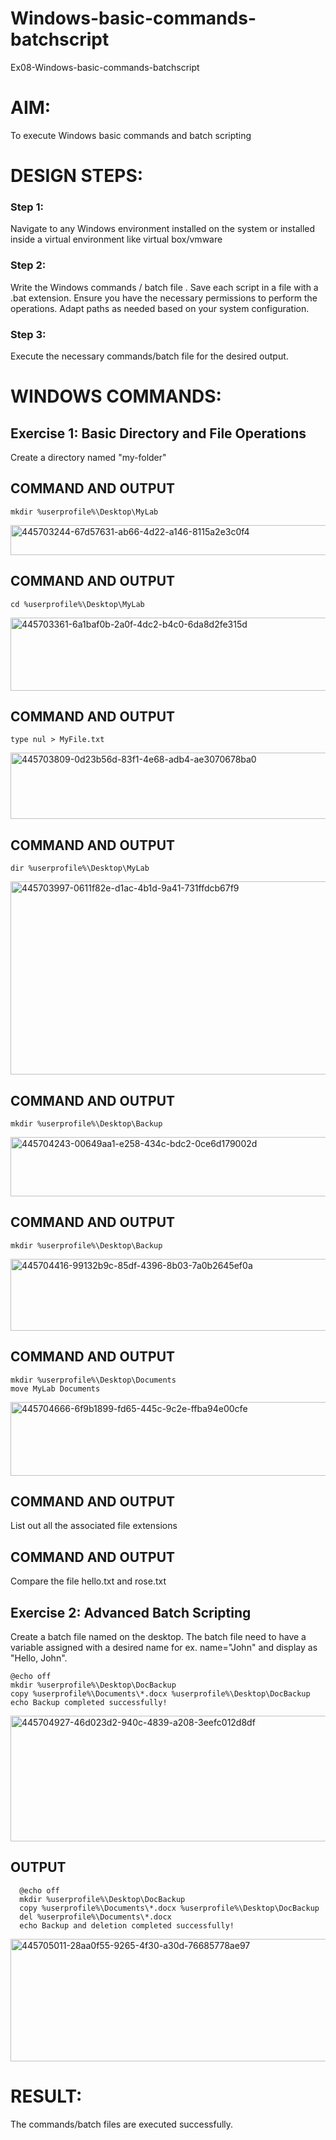 # Windows-basic-commands-batchscript
Ex08-Windows-basic-commands-batchscript

# AIM:
To execute Windows basic commands and batch scripting

# DESIGN STEPS:

### Step 1:

Navigate to any Windows environment installed on the system or installed inside a virtual environment like virtual box/vmware 

### Step 2:

Write the Windows commands / batch file . Save each script in a file with a .bat extension. Ensure you have the necessary permissions to perform the operations. Adapt paths as needed based on your system configuration.
### Step 3:

Execute the necessary commands/batch file for the desired output. 




# WINDOWS COMMANDS:
## Exercise 1: Basic Directory and File Operations
Create a directory named "my-folder"

## COMMAND AND OUTPUT
```
mkdir %userprofile%\Desktop\MyLab
```
<img width="772" height="48" alt="445703244-67d57631-ab66-4d22-a146-8115a2e3c0f4" src="https://github.com/user-attachments/assets/9195b904-3c91-4b4c-a450-ce386a0ce60a" />

## COMMAND AND OUTPUT
```
cd %userprofile%\Desktop\MyLab
```
<img width="763" height="117" alt="445703361-6a1baf0b-2a0f-4dc2-b4c0-6da8d2fe315d" src="https://github.com/user-attachments/assets/d44117bf-a7eb-4ae2-8b56-c0ee3358da5a" />

## COMMAND AND OUTPUT
```
type nul > MyFile.txt
```
<img width="775" height="106" alt="445703809-0d23b56d-83f1-4e68-adb4-ae3070678ba0" src="https://github.com/user-attachments/assets/9a80bbe1-41a5-4b88-b040-6b28f96e04c6" />

## COMMAND AND OUTPUT
```
dir %userprofile%\Desktop\MyLab
```
<img width="775" height="309" alt="445703997-0611f82e-d1ac-4b1d-9a41-731ffdcb67f9" src="https://github.com/user-attachments/assets/72e56153-fba2-4a76-a8d6-0b96215f0d63" />

## COMMAND AND OUTPUT
```
mkdir %userprofile%\Desktop\Backup
```
<img width="778" height="95" alt="445704243-00649aa1-e258-434c-bdc2-0ce6d179002d" src="https://github.com/user-attachments/assets/9f4b6912-a31f-4ef1-8bba-dcdc5cdf381c" />

## COMMAND AND OUTPUT
```
mkdir %userprofile%\Desktop\Backup
```
<img width="769" height="115" alt="445704416-99132b9c-85df-4396-8b03-7a0b2645ef0a" src="https://github.com/user-attachments/assets/3232747e-ab71-4eea-a150-c68c95bf810a" />

## COMMAND AND OUTPUT
```
mkdir %userprofile%\Desktop\Documents
move MyLab Documents
```
<img width="775" height="118" alt="445704666-6f9b1899-fd65-445c-9c2e-ffba94e00cfe" src="https://github.com/user-attachments/assets/3b3d8e27-7a43-476e-b93a-629efc853b7f" />


## COMMAND AND OUTPUT
List out all the associated file extensions

## COMMAND AND OUTPUT
Compare the file hello.txt and rose.txt

## Exercise 2: Advanced Batch Scripting
Create a batch file named on the desktop. The batch file need to have a variable assigned with a desired name for ex. name="John" and display as "Hello, John".
```
@echo off
mkdir %userprofile%\Desktop\DocBackup
copy %userprofile%\Documents\*.docx %userprofile%\Desktop\DocBackup
echo Backup completed successfully!
```
<img width="770" height="201" alt="445704927-46d023d2-940c-4839-a208-3eefc012d8df" src="https://github.com/user-attachments/assets/6656ea40-e63f-4fd8-99da-910d33b1ba42" />

## OUTPUT
```
  @echo off
  mkdir %userprofile%\Desktop\DocBackup
  copy %userprofile%\Documents\*.docx %userprofile%\Desktop\DocBackup
  del %userprofile%\Documents\*.docx
  echo Backup and deletion completed successfully!
```
<img width="778" height="196" alt="445705011-28aa0f55-9265-4f30-a30d-76685778ae97" src="https://github.com/user-attachments/assets/3e4b69ec-7590-4896-822e-97039687fbb0" />

# RESULT:
The commands/batch files are executed successfully.

